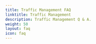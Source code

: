 ```yaml
---
title: Traffic Management FAQ
linktitle: Traffic Management
description: Traffic Management Q & A.
weight: 50
layout: faq
icon: faq
---
```

